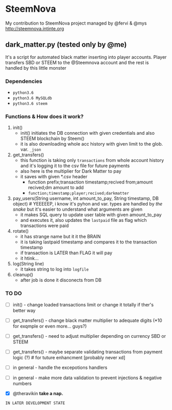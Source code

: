 # SteemNova
My contribution to SteemNova project managed by @fervi & @mys
http://steemnova.intinte.org

## dark_matter.py (tested only by @me)
It's a script for automated black matter inserting into player accounts.
Player transfers SBD or STEEM to the @Steemnova account and the rest is handled by this little monster

### Dependencies
- `python3.6`
- `python3.6 MySQLdb`
- `python3.6 steem`

### Functions & How does it work?
1. init()
	* init() initiates the DB connection with given credentials and also STEEM blockchain by Steem()
	* it is also downloading whole acc history with given limit to the glob. var. `_json`
1. get_transfers()
	* this function is taking only `transactions` from whole account history and it's logging it to the csv file for future payments
	* also here is the multiplier for Dark Matter to pay
	* it saves with given \*.csv header
		* function prefix;transaction timestamp;recived from;amount recived;dm amount to add
		* `function;timestamp;player;recived;darkmatter`
1. pay_users(String username, int amount_to_pay, String timestamp, DB object)			# YEEEEEP, i know it's pyhon and var. types are handled by *the snake* but it's easier to understand what arguments are given
	* it makes SQL query to update user table with given amount_to_pay
	* and executes it, also updates the `lastpaid` file as flag which transactions were paid
1. rotate()
	* it has strange name but it it the BRAIN
	* it is taking lastpaid timestamp and compares it to the transaction timestamp
	* if transaction is LATER than FLAG it will pay
	* it htink...
1. log(String line)
	* it takes string to log into `logfile`
1. cleanup() 
	* after job is done it disconects from DB


### TO DO
- [ ] init() 			- change loaded transactions limit or change it totally if ther's better way
- [ ] get_transfers()	- change black matter multiplier to adequate digits (\*10 for exqmple or even more... guys?)
- [ ] get_transfers() 	- need to adjust multiplier depending on currency SBD or STEEM 
- [ ] get_transfers() 	- maybe separate validating transactions from payment logic (?) # for tuture enhancment [probably never xd]
- [ ] in general 		- handle the excepotions handlers
- [ ] in general			- make more data validation to prevent injections & negative numbers
- [x] @theravikin **take a nap.**





`IN LATER DEVELOPMENT STATE`
